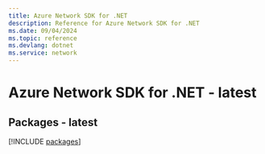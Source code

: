```yaml
---
title: Azure Network SDK for .NET
description: Reference for Azure Network SDK for .NET
ms.date: 09/04/2024
ms.topic: reference
ms.devlang: dotnet
ms.service: network
---
```

# Azure Network SDK for .NET - latest
## Packages - latest
[!INCLUDE [packages](network-index.md)]